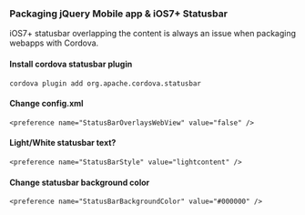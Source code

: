 ### Packaging jQuery Mobile app & iOS7+ Statusbar

iOS7+ statusbar overlapping the content is always an issue when packaging webapps with Cordova. 

#### Install cordova statusbar plugin

```
cordova plugin add org.apache.cordova.statusbar
```

#### Change config.xml 

```
<preference name="StatusBarOverlaysWebView" value="false" />
```

#### Light/White statusbar text? 

```
<preference name="StatusBarStyle" value="lightcontent" />
```

#### Change statusbar background color 
```
<preference name="StatusBarBackgroundColor" value="#000000" />
```

